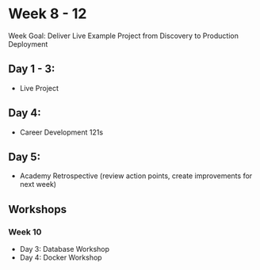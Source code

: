 # Week 8 - 12

Week Goal: Deliver Live Example Project from Discovery to Production Deployment

## Day 1 - 3: 
* Live Project

## Day 4: 
* Career Development 121s

## Day 5:
* Academy Retrospective (review action points, create improvements for next week)

## Workshops

### Week 10 
* Day 3: Database Workshop
* Day 4: Docker Workshop


